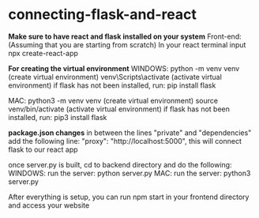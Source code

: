 # connecting-flask-and-react

**Make sure to have react and flask installed on your system**
Front-end:
(Assuming that you are starting from scratch) In your react terminal input npx create-react-app <your choice of name>


**For creating the virtual environment**
WINDOWS:
python -m venv venv (create virtual environment)
venv\Scripts\activate (activate virtual environment)
if flask has not been installed, run: pip install flask

MAC:
python3 -m venv venv (create virtual environment)
source venv/bin/activate (activate virtual environment)
if flask has not been installed, run: pip3 install flask

**package.json changes**
in between the lines "private" and "dependencies" add the following line: "proxy": "http://localhost:5000",
this will connect flask to our react app

once server.py is built, cd to backend directory and do the following:
WINDOWS: run the server: python server.py
MAC: run the server: python3 server.py

After everything is setup, you can run npm start in your frontend directory and access your website
